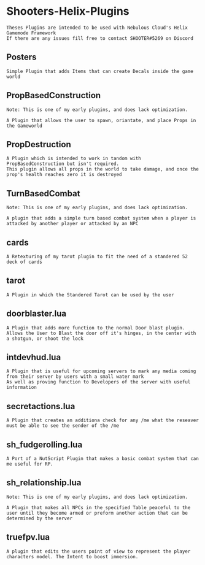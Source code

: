 # Shooters-Helix-Plugins
	Theses Plugins are intended to be used with Nebulous Cloud's Helix Gamemode Framework
	If there are any issues fill free to contact SHOOTER#5269 on Discord




## Posters
	Simple Plugin that adds Items that can create Decals inside the game world

## PropBasedConstruction
	Note: This is one of my early plugins, and does lack optimization.

	A Plugin that allows the user to spawn, oriantate, and place Props in the Gameworld

## PropDestruction

	A Plugin which is intended to work in tandom with PropBasedConstruction but isn't required.
	This plugin allows all props in the world to take damage, and once the prop's health reaches zero it is destroyed

## TurnBasedCombat
	Note: This is one of my early plugins, and does lack optimization.

	A plugin that adds a simple turn based combat system when a player is attacked by another player or attacked by an NPC

## cards
	A Retexturing of my tarot plugin to fit the need of a standered 52 deck of cards

## tarot
	A Plugin in which the Standered Tarot can be used by the user

## doorblaster.lua
	A Plugin that adds more function to the normal Door blast plugin.
	Allows the User to Blast the door off it's hinges, in the center with a shotgun, or shoot the lock

## intdevhud.lua
	A Plugin that is useful for upcoming servers to mark any media coming from their server by users with a small water mark
	As well as proving function to Developers of the server with useful information

## secretactions.lua
	A Plugin that creates an additiona check for any /me what the reseaver must be able to see the sender of the /me

## sh_fudgerolling.lua
	A Port of a NutScript Plugin that makes a basic combat system that can me useful for RP.

## sh_relationship.lua
	Note: This is one of my early plugins, and does lack optimization.

	A Plugin that makes all NPCs in the specified Table peaceful to the user until they become armed or preform another action that can be determined by the server

## truefpv.lua
	A plugin that edits the users point of view to represent the player characters model. The Intent to boost immersion.
